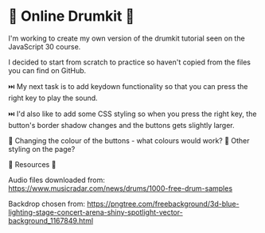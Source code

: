 # 🥁 Online Drumkit 🥁

I'm working to create my own version of the drumkit tutorial seen on the JavaScript 30 course.

I decided to start from scratch to practice so haven't copied from the files you can find on GitHub.

⏭️ My next task is to add keydown functionality so that you can press the right key to play the sound.

⏭️ I'd also like to add some CSS styling so when you press the right key, the button's border shadow changes and the buttons gets slightly larger.

🤔 Changing the colour of the buttons - what colours would work?
🤔 Other styling on the page?

🧰 Resources 🧰

Audio files downloaded from: https://www.musicradar.com/news/drums/1000-free-drum-samples

Backdrop chosen from: https://pngtree.com/freebackground/3d-blue-lighting-stage-concert-arena-shiny-spotlight-vector-background_1167849.html


